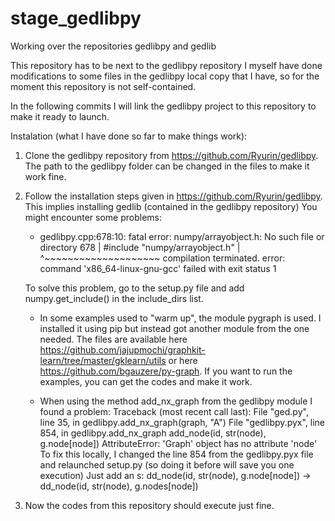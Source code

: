 # stage_gedlibpy
Working over the repositories gedlibpy and gedlib

This repository has to be next to the gedlibpy repository
I myself have done modifications to some files in the gedlibpy local copy that I have, so for the moment this repository is not self-contained.

In the following commits I will link the gedlibpy project to this repository to make it ready to launch.


Instalation (what I have done so far to make things work):

1. Clone the gedlibpy repository from https://github.com/Ryurin/gedlibpy. The path to the gedlibpy folder can be changed in the files to make it work fine.

2. Follow the installation steps given in https://github.com/Ryurin/gedlibpy. This implies installing gedlib (contained in the gedlibpy repository)
You might encounter some problems:
    - gedlibpy.cpp:678:10: fatal error: numpy/arrayobject.h: No such file or directory
        678 | #include "numpy/arrayobject.h"
            |          ^~~~~~~~~~~~~~~~~~~~~
      compilation terminated.
      error: command 'x86_64-linux-gnu-gcc' failed with exit status 1
    
    To solve this problem, go to the setup.py file and add numpy.get_include() in the include_dirs list.
    
    
    - In some examples used to "warm up", the module pygraph is used. I installed it using pip but instead got another module from the one needed. The files are available here https://github.com/jajupmochi/graphkit-learn/tree/master/gklearn/utils or here https://github.com/bgauzere/py-graph. If you want to run the examples, you can get the codes and make it work.
      
    - When using the method add_nx_graph from the gedlibpy module I found a problem:
      Traceback (most recent call last):
        File "ged.py", line 35, in <module>
          gedlibpy.add_nx_graph(graph, "A")
        File "gedlibpy.pyx", line 854, in gedlibpy.add_nx_graph
          add_node(id, str(node), g.node[node])
      AttributeError: 'Graph' object has no attribute 'node'
      To fix this locally, I changed the line 854 from the gedlibpy.pyx file and relaunched setup.py (so doing it before will save you one execution)
      Just add an s: dd_node(id, str(node), g.node[node]) -> dd_node(id, str(node), g.nodes[node])

3. Now the codes from this repository should execute just fine.
    
    
